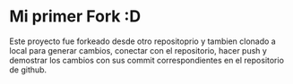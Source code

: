 # Mi primer Fork :D
Este proyecto fue forkeado desde otro repositoprio y tambien clonado a local para generar cambios, conectar con el repositorio, hacer push y demostrar los cambios con sus commit correspondientes en el repositorio de github.
